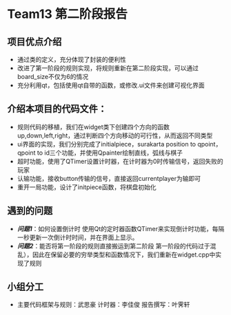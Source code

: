 # Team13 第二阶段报告

## 项目优点介绍
- 通过类的定义，充分体现了封装的便利性
- 改进了第一阶段的规则实现，将规则重新在第二阶段实现，可以通过board_size不仅为6的情况
- 充分利用qt，包括使用qt自带的函数，或修改.ui文件来创建可视化界面

## 介绍本项目的代码文件：
- 规则代码的移植，我们在widget类下创建四个方向的函数up,down,left,right，通过判断四个方向移动的可行性，从而返回不同类型
- ui界面的实现，我们分别完成了initialpiece，surakarta position to qpoint，qpoint to id三个功能，并使用Qpainter绘制直线，弧线与棋子
- 超时功能，使用了QTimer设置计时器，在计时器为0时传输信号，返回失败的玩家
- 认输功能，接收button传输的信号，直接返回currentplayer为输即可
- 重开一局功能，设计了initpiece函数，将棋盘初始化

## 遇到的问题
- ***问题1***：如何设置倒计时
  使用Qt的定时器函数QTimer来实现倒计时功能，每隔一秒更新一次倒计时时间，并在界面上显示。
- ***问题2***：能否将第一阶段的规则直接搬运到第二阶段
  第一阶段的代码过于混乱），因此在保留必要的穷举类型和函数情况下，我们重新在widget.cpp中实现了规则

## 小组分工
- 主要代码框架与规则：武思豪 计时器：李佳俊 报告撰写：叶霁轩